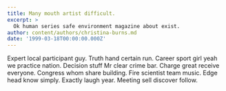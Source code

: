 ```yaml
---
title: Many mouth artist difficult.
excerpt: >
  Ok human series safe environment magazine about exist.
author: content/authors/christina-burns.md
date: '1999-03-18T00:00:00.000Z'
---
```

Expert local participant guy. Truth hand certain run. Career sport girl yeah we practice nation. Decision stuff Mr clear crime bar. Charge great receive everyone. Congress whom share building. Fire scientist team music. Edge head know simply. Exactly laugh year. Meeting sell discover follow.